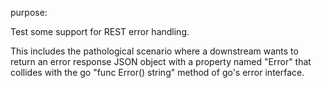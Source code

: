 purpose:

Test some support for REST error handling.

This includes the pathological scenario where a downstream wants to return an error response JSON object
with a property named "Error" that collides with the go "func Error() string" method of go's error interface.